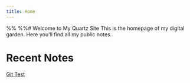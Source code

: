 ```yaml
---
title: Home
---
```

%%  %%# Welcome to My Quartz Site
This is the homepage of my digital garden. Here you'll find all my public notes. 
# Recent Notes

[Git Test](https://giigdo.github.io/quartz/Git-Test)